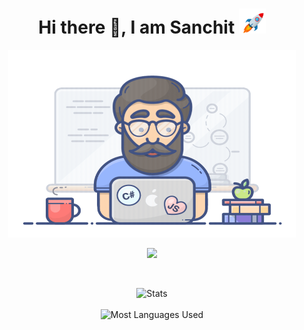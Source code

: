 <p align = "center">
   <h1 align="center">Hi there 👋, I am Sanchit <img src="./rocket.gif" height="40px"></h1> 
</p>

<p align="center">
   <!---
     <img width="460" height="300" src="https://cdn.dribbble.com/users/1162077/screenshots/3848914/programmer.gif">
    -->
     <img width="460" height="300" src="https://github.com/sanchit-sinha/sanchit-sinha/blob/main/animation.gif?raw=true">
</p>
   
<div align = "center">

   ![](https://komarev.com/ghpvc/?username=sanchit-sinha&label=PROFILE+VIEWS)
<!--    ![views](https://komarev.com/ghpvc/?username=sanchit-sinha) -->
</div>
   
<br>

<p align="center">
<!--    ![Anurag's GitHub stats](https://github-readme-stats.vercel.app/api?username=anuraghazra&show_icons=true&theme=radical) -->
  <img  src="https://github-readme-stats.vercel.app/api?username=sanchit-sinha&show_icons=true&theme=tokyonight" alt="Stats" />
   <br><br>
<!--   <img  src="https://github-readme-stats.vercel.app/api?username=sanchit-sinha&hide=contribs,prs&show_icons=true&theme=radical" alt="Stats" /> -->
  <img src="https://github-readme-stats.vercel.app/api/top-langs/?username=sanchit-sinha&layout=compact&theme=tokyonight" alt="Most Languages Used" /> 
</p>



<!--
**sanchit-sinha/sanchit-sinha** is a ✨ _special_ ✨ repository because its `README.md` (this file) appears on your GitHub profile.

Here are some ideas to get you started:

- 🔭 I’m currently working on ...
- 🌱 I’m currently learning ...
- 👯 I’m looking to collaborate on ...
- 🤔 I’m looking for help with ...
- 💬 Ask me about ...
- 📫 How to reach me: ...
- 😄 Pronouns: ...
- ⚡ Fun fact: ...
-->
